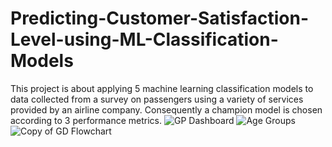 # Predicting-Customer-Satisfaction-Level-using-ML-Classification-Models
This project is about applying 5 machine learning classification models to data collected from a survey on passengers using a variety of services provided by an airline company. Consequently a champion model is chosen according to 3 performance metrics.
![GP Dashboard](https://github.com/Radwa-9/Predicting-Customer-Satisfaction-Level-using-ML-Classification-Models/assets/102627537/ae0e7836-8314-4bef-871b-b023463ca141)
![Age Groups](https://user-images.githubusercontent.com/102627537/221425000-4d61aa52-1f6f-4050-ac2e-512539f090a2.png)
![Copy of GD Flowchart](https://user-images.githubusercontent.com/102627537/221425201-5dba1d04-d9c4-4069-badc-e525d3465b8d.png)

